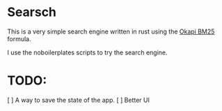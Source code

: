 # Searsch

This is a very simple search engine written in rust using the [Okapi BM25](https://en.wikipedia.org/wiki/Okapi_BM25) formula.

I use the noboilerplates scripts to try the search engine.

# TODO:
[ ] A way to save the state of the app.
[ ] Better UI
